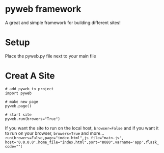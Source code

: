 # pyweb framework
A great and simple framework for building different sites!


# Setup
Place the pyweb.py file next to your main file


# Creat A Site
```
# add pyweb to project
import pyweb

# make new page
pyweb.page()

# start site
pyweb.run(browers="True")
```
If you want the site to run on the local host, ```browser=False``` and if you want it to run on your browser, ```browers=True```
and more...
```run(browers=False,page="index.html",js_file="main.js", host='0.0.0.0',home_file="index.html",port="8080",varname='app',flask_code="")```
